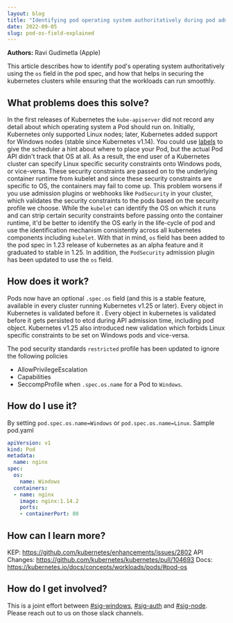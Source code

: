 ```yaml
---
layout: blog
title: "Identifying pod operating system authoritatively during pod admission time"
date: 2022-09-05
slug: pod-os-field-explained
---
```


**Authors:** Ravi Gudimetla (Apple)

This article describes how to identify pod's operating system authoritatively using the `os` field in the pod spec, and how that
helps in securing the kubernetes clusters while ensuring that the workloads can run smoothly.  

## What problems does this solve?

In the first releases of Kubernetes the `kube-apiserver` did not record any detail about which operating system a Pod should run on. Initially, Kubernetes only supported Linux
nodes; later, Kubernetes added support for Windows nodes (stable since Kubernetes v1.14).
You could use [labels](https://kubernetes.io/docs/concepts/overview/working-with-objects/labels/)
to give the scheduler a hint about where to place your Pod, but the actual Pod API didn't track that
OS at all.
As a result, the end user of a Kubernetes cluster can specify Linux specific security constraints onto Windows pods, or vice-versa.
These security constraints are passed on to the underlying container runtime from kubelet and since these security constraints 
are specific to OS, the containers may fail to come up.
This problem worsens if you use admission plugins or webhooks like `PodSecurity` in your cluster,
which validates the
security constraints to the pods based on the security profile we choose.
While the `kubelet` can identify the OS on which it runs and can strip certain security constraints before passing
onto the container runtime, it'd be better to identify the OS early in the life-cycle of pod and use the 
identification mechanism consistently across all kubernetes components including `kubelet`. 
With that in mind, `os` field has been added to the pod spec in 1.23 release of kubernetes as an 
alpha feature and it graduated to stable in 1.25. In addition, the `PodSecurity` admission plugin has been updated to use the `os` field. 


## How does it work?
Pods now have an optional `.spec.os` field (and this is a stable feature, available in every cluster running
Kubernetes v1.25 or later). Every object in Kubernetes is validated before it . Every object in kubernetes is validated before it 
gets persisted to etcd during API admission time, including pod object.  Kubernetes v1.25 also introduced new validation which forbids Linux specific constraints to be set on Windows pods and vice-versa.

The pod security standards `restricted` profile has been updated to ignore the following policies 
- AllowPrivilegeEscalation
- Capabilities
- SeccompProfile
when `.spec.os.name` for a Pod to `Windows`.


## How do I use it?
By setting `pod.spec.os.name=Windows` or `pod.spec.os.name=Linux`. Sample pod.yaml

```yaml
apiVersion: v1
kind: Pod
metadata:
  name: nginx
spec:
  os:
    name: Windows
  containers:
  - name: nginx
    image: nginx:1.14.2
    ports:
    - containerPort: 80

```

## How can I learn more?
KEP: https://github.com/kubernetes/enhancements/issues/2802
API Changes: https://github.com/kubernetes/kubernetes/pull/104693
Docs: https://kubernetes.io/docs/concepts/workloads/pods/#pod-os

## How do I get involved?
This is a joint effort between [#sig-windows](https://kubernetes.slack.com/archives/C0SJ4AFB7), [#sig-auth](https://kubernetes.slack.com/archives/C0EN96KUY) and [#sig-node](https://kubernetes.slack.com/archives/C0BP8PW9G). 
    Please reach out to us on those slack channels.